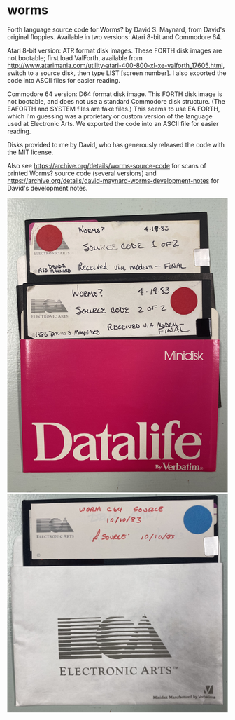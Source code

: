 # worms
Forth language source code for Worms? by David S. Maynard, from David's original floppies. Available in two versions: Atari 8-bit and Commodore 64.

Atari 8-bit version: ATR format disk images. These FORTH disk images are not bootable; first load ValForth, available from http://www.atarimania.com/utility-atari-400-800-xl-xe-valforth_17605.html, switch to a source disk, then type LIST [screen number]. I also exported the code into ASCII files for easier reading.

Commodore 64 version: D64 format disk image. This FORTH disk image is not bootable, and does not use a standard Commodore disk structure. (The EAFORTH and SYSTEM files are fake files.) This seems to use EA FORTH, which I'm guessing was a prorietary or custom version of the language used at Electronic Arts. We exported the code into an ASCII file for easier reading.

Disks provided to me by David, who has generously released the code with the MIT license.

Also see https://archive.org/details/worms-source-code for scans of printed Worms? source code (several versions) and https://archive.org/details/david-maynard-worms-development-notes for David's development notes.

![photo of the Atari floppy disks](worms_atari_source_disks.jpg)
![photo of the Commodore floppy disk](worms_c64_source_disk.jpg)
